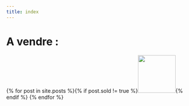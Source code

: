 ```yaml
---
title: index
---
```

# A vendre :

{% for post in site.posts %}{% if post.sold != true %}<a href="{{ site.baseurl }}{{ post.url }}"><img src="{{ site.baseurl }}/assets/{{ post.permalink }}.png" width="100"/></a>{% endif %} {% endfor %}
